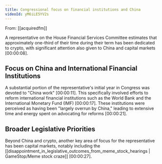 ```yaml
---
title: Congressional focus on financial institutions and China
videoId: yM6iLE5YV2s
---
```


From: [[acquiredfm]] <br/> 

A representative on the House Financial Services Committee estimates that approximately one-third of their time during their term has been dedicated to crypto, with significant attention also given to China and capital markets <a class="yt-timestamp" data-t="00:00:08">[00:00:08]</a>.

## Focus on China and International Financial Institutions

A substantial portion of the representative's initial year in Congress was devoted to "China work" <a class="yt-timestamp" data-t="00:00:11">[00:00:11]</a>. This specifically involved efforts to reform international financial institutions such as the World Bank and the International Monetary Fund (IMF) <a class="yt-timestamp" data-t="00:00:17">[00:00:17]</a>. These institutions were perceived as having been "largely overrun by China," leading to extensive time and energy spent on advocating for reforms <a class="yt-timestamp" data-t="00:00:21">[00:00:21]</a>.

## Broader Legislative Priorities

Beyond China and crypto, another key area of focus for the representative has been capital markets, notably including the [[disappointment_in_legislative_outcomes_from_meme_stock_hearings | GameStop/Meme stock craze]] <a class="yt-timestamp" data-t="00:00:27">[00:00:27]</a>.